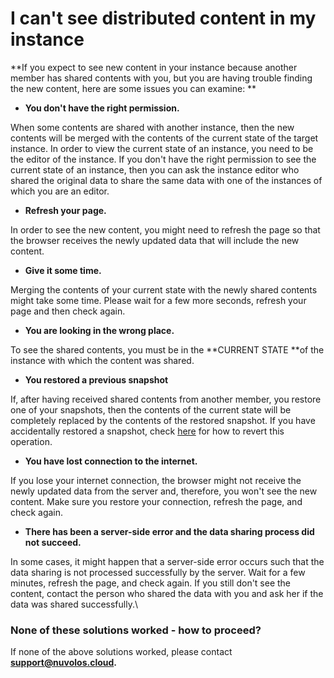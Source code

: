 # I can't see distributed content in my instance

**If you expect to see new content in your instance because another member has shared contents with you, but you are having trouble finding the new content, here are some issues you can examine: **

* **You don't have the right permission.**

When some contents are shared with another instance, then the new contents will be merged with the contents of the current state of the target instance. In order to view the current state of an instance, you need to be the editor of the instance. If you don't have the right permission to see the current state of an instance, then you can ask the instance editor who shared the original data to share the same data with one of the instances of which you are an editor.

* **Refresh your page.**

In order to see the new content, you might need to refresh the page so that the browser receives the newly updated data that will include the new content.

* **Give it some time.**

Merging the contents of your current state with the newly shared contents might take some time. Please wait for a few more seconds, refresh your page and then check again.

* **You are looking in the wrong place.**

To see the shared contents, you must be in the **CURRENT STATE **of the instance with which the content was shared.

* **You restored a previous snapshot**

If, after having received shared contents from another member, you restore one of your snapshots, then the contents of the current state will be completely replaced by the contents of the restored snapshot. If you have accidentally restored a snapshot, check [here](../accidental-content-change/restored-a-snapshot-by-mistake.md) for how to revert this operation.

* **You have lost connection to the internet.**

If you lose your internet connection, the browser might not receive the newly updated data from the server and, therefore, you won't see the new content. Make sure you restore your connection,  refresh the page, and check again.

* **There has been a server-side error and the data sharing process did not succeed.**

In some cases, it might happen that a server-side error occurs such that the data sharing is not processed successfully by the server. Wait for a few minutes, refresh the page, and check again. If you still don't see the content, contact the person who shared the data with you and ask her if the data was shared successfully.\


### None of these solutions worked - how to proceed?

If none of the above solutions worked, please contact [**support@nuvolos.cloud**](mailto:support@nuvolos.cloud)**.**
